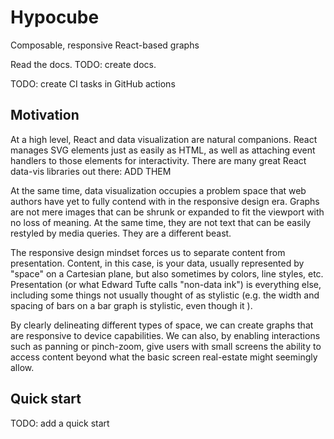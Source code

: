 # Hypocube

Composable, responsive React-based graphs

Read the docs. TODO: create docs.

TODO: create CI tasks in GitHub actions

## Motivation

At a high level, React and data visualization are natural companions. React manages SVG elements just as easily as HTML, as well as attaching event handlers to those elements for interactivity. There are many great React data-vis libraries out there: ADD THEM

At the same time, data visualization occupies a problem space that web authors have yet to fully contend with in the responsive design era. Graphs are not mere images that can be shrunk or expanded to fit the viewport with no loss of meaning. At the same time, they are not text that can be easily restyled by media queries. They are a different beast.

The responsive design mindset forces us to separate content from presentation. Content, in this case, is your data, usually represented by "space" on a Cartesian plane, but also sometimes by colors, line styles, etc. Presentation (or what Edward Tufte calls "non-data ink") is everything else, including some things not usually thought of as stylistic (e.g. the width and spacing of bars on a bar graph is stylistic, even though it ).

By clearly delineating different types of space, we can create graphs that are responsive to device capabilities. We can also, by enabling interactions such as panning or pinch-zoom, give users with small screens the ability to access content beyond what the basic screen real-estate might seemingly allow.

## Quick start

TODO: add a quick start
